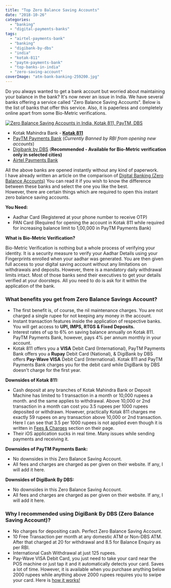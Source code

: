 ```yaml
---
title: "Top Zero Balance Saving Accounts"
date: "2018-10-26"
categories: 
  - "banking"
  - "digital-payments-banks"
tags: 
  - "airtel-payments-bank"
  - "banking"
  - "digibank-by-dbs"
  - "india"
  - "kotak-811"
  - "paytm-payments-bank"
  - "top-banks-in-india"
  - "zero-saving-account"
coverImage: "atm-bank-banking-259200.jpg"
---
```


Do you always wanted to get a bank account but worried about maintaining your balance in the bank? It's now never an issue in India. We have several banks offering a service called "Zero Balance Saving Accounts". Below is the list of banks that offer this service. Also, it is paperless and completely online apart from some Bio-Metric verifications. 

[![Zero Balance Saving Accounts in India, Kotak 811, PayTM, DBS](posts/2018/10/images/bank-banking-banknote-262558.jpg)](https://sastaeinstein.com/wp-content/uploads/2018/10/bank-banking-banknote-262558.jpg)

- Kotak Mahindra Bank - **[Kotak 811](https://www.kotak.com/en/personal-banking/accounts/savings-account/811-Account/811-variants.html)**
- [PayTM Payments Bank](https://www.paytmbank.com/AccountOpening) (_Currently Banned by RBI from opening new accounts_)
- [Digibank by DBS](https://www.dbs.com/digibank/in/index.html) (**Recommended - Available for Bio-Metric verification only in selected cities)**
- [Airtel Payments Bank](https://www.airtel.in/bank)

All the above banks are opened instantly without any kind of paperwork.   
I have already written an article on the comparison of [Digital Banking (Zero Balance Accounts)](https://sastaeinstein.com/2018/04/airtel-payments-bank-vs-paytm-payments-bank-vs-kotak-811-digital-banks-war.html) You can read it if you wish to know the difference between these banks and select the one you like the best.  
However, there are certain things which are required to open this instant zero balance saving accounts. 

**You Need:**

- Aadhar Card (Registered at your phone number to receive OTP)
- PAN Card (Required for opening the account in Kotak 811 while required for increasing balance limit to 1,00,000 in PayTM Payments Bank)

**What is Bio-Metric Verification?**

Bio-Metric Verification is nothing but a whole process of verifying your identity. It is a security measure to verify your Aadhar Details using your Fingerprints enrolled when your aadhar was generated. You are then given full access to your digital saving account without any limitations on withdrawals and deposits. However, there is a mandatory daily withdrawal limits intact. Most of those banks send their executives to get your details verified at your doorsteps. All you need to do is ask for it within the application of the bank.

### What benefits you get from Zero Balance Savings Account?

- The first benefit is, of course, the nil maintenance charges. You are not charged a single rupee for not keeping any money in the account.
- Instant transaction features inside the application of respective banks. You will get access to **UPI, IMPS, RTGS & Fixed Deposits.**
- Interest rates of up to 6% on saving balance annually on Kotak 811. PayTM Payments Bank, however, pays 4% per annum monthly in your account.
- Kotak 811 offers you a **VISA** Debit Card (International), PayTM Payments Bank offers you a **Rupay** Debit Card (National), & DigiBank by DBS offers **Pay-Wave VISA** Debit Card (International). Kotak 811 and PayTM Payments Bank charges you for the debit card while DigiBank by DBS doesn't charge for the first year. 

**Downsides of Kotak 811:**

- Cash deposit at any branches of Kotak Mahindra Bank or Deposit Machine has limited to 1 transaction in a month or 10,000 rupees a month. and the same applies to withdrawal. Above 10,000 or 2nd transaction in a month can cost you 3.5 rupees per 1000 rupees deposited or withdrawn. However, practically Kotak 811 charges me exactly 59 rupees on any transaction above 10,000 or 2nd transaction. Here I can see that 3.5 per 1000 rupees is not applied even though it is written in [Fees & Charges](https://www.kotak.com/en/personal-banking/accounts/savings-account/811-Account/fees-and-charges.html) section on their page.
- Their iOS application sucks in real time. Many issues while sending payments and receiving it. 

**Downsides of PayTM Payments Bank:**

- No downsides in this Zero Balance Saving Account.
- All fees and charges are charged as per given on their website. If any, I will add it here.

**Downsides of DigiBank By DBS:**

- No downsides in this Zero Balance Saving Account.
- All fees and charges are charged as per given on their website. If any, I will add it here.

### **Why I recommended using DigiBank By DBS (Zero Balance Saving Account)?**

- No charges for depositing cash. Perfect Zero Balance Saving Account. 
- 10 Free Transaction per month at any domestic ATM or Non-DBS ATM. After that charged at 20 for withdrawal and 8.5 for Balance Enquiry as per RBI.
- International Cash Withdrawal at just 125 rupees. 
- Pay-Wave VISA Debit Card, you just need to take your card near the POS machine or just tap it and it automatically detects your card. Saves a lot of time. However, it is available when you purchase anything below 2000 rupees while anything above 2000 rupees requires you to swipe your card. Here is [how it works!](https://www.visa.co.in/pay-with-visa/featured-technologies/visa-paywave.html)
